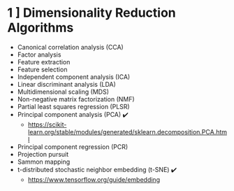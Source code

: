 
 # 1 ] Dimensionality Reduction Algorithms

- Canonical correlation analysis (CCA)
- Factor analysis
- Feature extraction
- Feature selection
- Independent component analysis (ICA)
- Linear discriminant analysis (LDA)
- Multidimensional scaling (MDS)
- Non-negative matrix factorization (NMF)
- Partial least squares regression (PLSR)
- Principal component analysis (PCA) :heavy_check_mark: 
    - https://scikit-learn.org/stable/modules/generated/sklearn.decomposition.PCA.html
- Principal component regression (PCR)
- Projection pursuit
- Sammon mapping
- t-distributed stochastic neighbor embedding (t-SNE) :heavy_check_mark: 
    - https://www.tensorflow.org/guide/embedding
